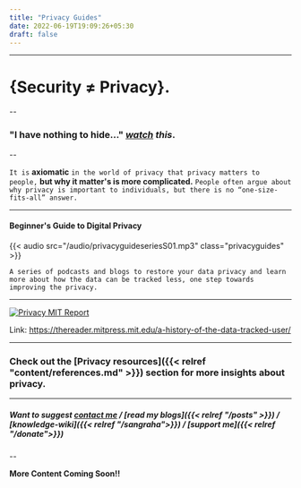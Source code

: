 ```yaml
---
title: "Privacy Guides"
date: 2022-06-19T19:09:26+05:30
draft: false
---
```


---
# {Security ≠ Privacy}.

--

### "I have nothing to hide..." *[watch](https://www.ted.com/talks/glenn_greenwald_why_privacy_matters) this*.

--

`It is` **axiomatic** `in the world of privacy that privacy matters to people,` **but why it matter's is more complicated.** `People often argue about why privacy is important to individuals, but there is no “one-size-fits-all” answer.`


---

#### Beginner's Guide to Digital Privacy

{{< audio src="/audio/privacyguideseriesS01.mp3" class="privacyguides" >}}



`A series of podcasts and blogs to restore your data privacy and learn more about how the data can be tracked less, one step towards improving the privacy.`

---


[![Privacy MIT Report](/images/privacyguides/startingsession01/mitreport.png)](https://thereader.mitpress.mit.edu/a-history-of-the-data-tracked-user/ "MIT REPORT")



Link: https://thereader.mitpress.mit.edu/a-history-of-the-data-tracked-user/



---

### Check out the [Privacy resources]({{< relref "content/references.md" >}}) section for more insights about privacy.

---

##### *Want to suggest [contact me](mailto:hi@sidmulajkar.com)* /  *[read my blogs]({{< relref "/posts" >}})* / *[knowledge-wiki]({{< relref "/sangraha">}})* / *[support me]({{< relref "/donate">}})*

--


**More Content Coming Soon!!**
